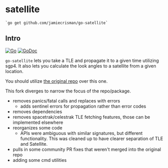 # satellite
    `go get github.com/jamiecrisman/go-satellite`

## Intro

[![Go](https://github.com/jamiecrisman/go-satellite/actions/workflows/go.yml/badge.svg?branch=master)](https://github.com/jamiecrisman/go-satellite/actions/workflows/go.yml) [![GoDoc](https://godoc.org/github.com/jamiecrisman/go-satellite?status.svg)](https://godoc.org/github.com/jamiecrisman/go-satellite)


`go-satellite` lets you take a TLE and propagate it to a given time utilizing sgp4. It also lets you calculate the look angles to a satellite from a given location.

You should utilize [the original repo](https://github.com/joshuaferrara/go-satellite) over this one.

This fork diverges to narrow the focus of the repo/package.

- removes panics/fatal calls and replaces with errors
  - adds sentinel errors for propagation rather than error codes
- removes dependencies
- removes spacetrak/celestrak TLE fetching features, those can be implemented elsewhere
- reorganizes some code
  - APIs were ambiguous with similar signatures, but different functionality. This was cleaned up to have clearer separation of TLE and Satellite.
- pulls in some community PR fixes that weren't merged into the original repo
- adding some cmd utilities
